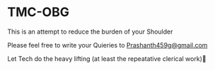 # TMC-OBG

This is an attempt to reduce the burden of your Shoulder

Please feel free to write your Quieries to Prashanth459g@gmail.com

Let Tech do the heavy lifting (at least the repeatative clerical work)💪
